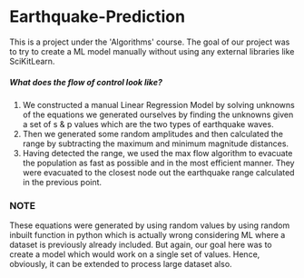 # Earthquake-Prediction

This is a project under the 'Algorithms' course. 
The goal of our project was to try to create a ML model manually without using any external libraries like SciKitLearn.

##### What does the flow of control look like?

1. We constructed a manual Linear Regression Model by solving unknowns of the equations we generated ourselves by finding
the unknowns given a set of s & p values which are the two types of earthquake waves.
2. Then we generated some random amplitudes and then calculated the range by subtracting the maximum and minimum magnitude 
distances.
3. Having detected the range, we used the max flow algorithm to evacuate the population as fast as possible and in the most
efficient manner. They were evacuated to the closest node out the earthquake range calculated in the previous point.

### NOTE

These equations were generated by using random values by using random inbuilt function in python which is actually 
wrong considering ML where a dataset is previously already included. But again, our goal here was to create a model which 
would work on a single set of values. Hence, obviously, it can be extended to process large dataset also.


